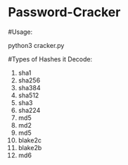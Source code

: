 # Password-Cracker
 #Usage:
 
 python3 cracker.py
 
 #Types of Hashes it Decode:
 1. sha1
 2. sha256
 3. sha384
 4. sha512
 5. sha3
 6. sha224
 7. md5
 8. md2
 9. md5
 10. blake2c
 11. blake2b
 12. md6
